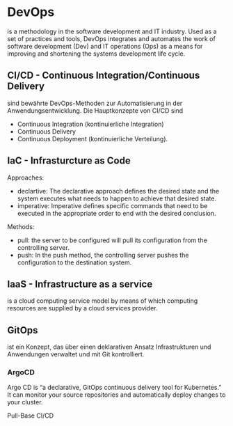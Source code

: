 # DevOps
is a methodology in the software development and IT industry. Used as a set of practices and tools, DevOps integrates and automates the work of software development (Dev) and IT operations (Ops) as a means for improving and shortening the systems development life cycle.

## CI/CD - Continuous Integration/Continuous Delivery
sind bewährte DevOps-Methoden zur Automatisierung in der Anwendungsentwicklung. 
Die Hauptkonzepte von CI/CD sind 
* Continuous Integration (kontinuierliche Integration)
* Continuous Delivery 
* Continuous Deployment (kontinuierliche Verteilung).


## IaC - Infrasturcture as Code

Approaches:
* declartive: The declarative approach defines the desired state and the system executes what needs to happen to achieve that desired state.
* imperative: Imperative defines specific commands that need to be executed in the appropriate order to end with the desired conclusion.

Methods:
* pull: the server to be configured will pull its configuration from the controlling server.
* push: In the push method, the controlling server pushes the configuration to the destination system.

## IaaS - Infrastructure as a service
is a cloud computing service model by means of which computing resources are supplied by a cloud services provider.

## GitOps
ist ein Konzept, das über einen deklarativen Ansatz Infrastrukturen und Anwendungen verwaltet und mit Git kontrolliert.

### ArgoCD
Argo CD is “a declarative, GitOps continuous delivery tool for Kubernetes.” 
It can monitor your source repositories and automatically deploy changes to your cluster.

Pull-Base CI/CD